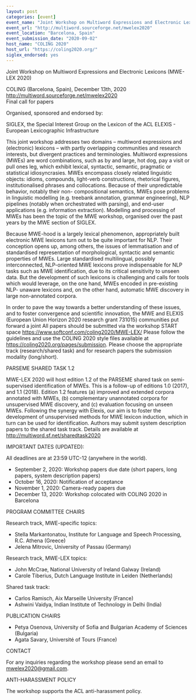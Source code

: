 ```yaml
---
layout: post
categories: [event]
event_name: "Joint Workshop on Multiword Expressions and Electronic Lexicons"
event_url: "http://multiword.sourceforge.net/mwelex2020"
event_location: "Barcelona, Spain"
event_submission_date: "2020-09-02"
host_name: "COLING 2020"
host_url: "https://coling2020.org/"
siglex_endorsed: yes
---
```

Joint Workshop on Multiword Expressions and Electronic Lexicons (MWE-LEX 2020)

COLING (Barcelona, Spain),  December 13th, 2020  
<http://multiword.sourceforge.net/mwelex2020>  
Final call for papers

Organised, sponsored and endorsed by:

SIGLEX, the Special Interest Group on the Lexicon of the ACL
ELEXIS - European Lexicographic Infrastructure

This joint workshop addresses two domains – multiword
expressions and (electronic) lexicons – with partly overlapping
communities and research interests, but divergent practices and
terminologies.
Multiword expressions (MWEs) are word combinations, such as by
and large, hot dog, pay a visit or pull ones leg, which
exhibit lexical, syntactic, semantic, pragmatic or statistical
idiosyncrasies. MWEs encompass closely related linguistic
objects: idioms, compounds, light-verb constructions,
rhetorical figures, institutionalised phrases and collocations.
Because of their unpredictable behavior, notably their non-
compositional semantics, MWEs pose problems in linguistic
modelling (e.g. treebank annotation, grammar engineering), NLP
pipelines (notably when orchestrated with parsing), and
end-user applications (e.g. information extraction). Modelling
and processing of MWEs has been the topic of the MWE
workshop, organised over the past years by the MWE section of
SIGLEX.

Because MWE-hood is a largely lexical phenomenon, appropriately
built electronic MWE lexicons turn out to be quite
important for NLP. Their conception opens up, among others, the
issues of lemmatisation and of standardised
representation of morphological, syntactic and semantic
properties of MWEs. Large standardised multilingual, possibly
interconnected, NLP-oriented MWE lexicons prove indispensable
for NLP tasks such as MWE identification, due to its
critical sensitivity to unseen data. But the development of
such lexicons is challenging and calls for tools which would
leverage, on the one hand, MWEs encoded in pre-existing NLP-
unaware lexicons and, on the other hand, automatic MWE
discovery in large non-annotated corpora.

In order to pave the way towards a better understanding of
these issues, and to foster convergence and scientific
innovation, the MWE and ELEXIS (European Union Horizon 2020
research grant 731015) communities put forward a joint
All papers should be submitted via the workshop START space
<https://www.softconf.com/coling2020/MWE-LEX/>
Please follow the guidelines and use the COLING 2020 style
files available at <https://coling2020.org/pages/submission>.
Please choose the appropriate track (research/shared task) and
for research papers the submission modality (long/short).

PARSEME SHARED TASK 1.2

MWE-LEX 2020 will host edition 1.2 of the PARSEME shared task
on semi-supervised identification of MWEs. This is a
follow-up of editions 1.0 (2017), and 1.1 (2018). Edition 1.2
features (a) improved and extended corpora annotated with
MWEs, (b) complementary unannotated corpora for unsupervised
MWE discovery, and (c) evaluation focusing on unseen
MWEs. Following the synergy with Elexis, our aim is to foster
the development of unsupervised methods for MWE lexicon
induction, which in turn can be used for identification.
Authors may submit system description papers to the shared task
track. Details are available at
<http://multiword.sf.net/sharedtask2020>

IMPORTANT DATES (UPDATED):

All deadlines are at 23:59 UTC-12 (anywhere in the world).
* September 2, 2020: Workshop papers due date (short papers,
long papers, system description papers)
* October 16, 2020: Notification of acceptance
* November 1, 2020: Camera-ready papers due
* December 13, 2020: Workshop colocated with COLING 2020 in
Barcelona

PROGRAM COMMITTEE CHAIRS

Research track, MWE-specific topics:
* Stella Markantonatou, Institute for Language and Speech
Processing, R.C. Athena (Greece)
* Jelena Mitrovic, University of Passau (Germany)



Research track, MWE-LEX topics:
* John McCrae, National University of Ireland Galway (Ireland)
* Carole Tiberius, Dutch Language Institute in Leiden
(Netherlands)

Shared task track:
* Carlos Ramisch, Aix Marseille University (France)
* Ashwini Vaidya, Indian Institute of Technology in Delhi
(India)

PUBLICATION CHAIRS

* Petya Osenova, University of Sofia and Bulgarian Academy of
Sciences (Bulgaria)
* Agata Savary, Université of Tours (France)

CONTACT

For any inquiries regarding the workshop please send an email
to <mwelex2020@gmail.com>.

ANTI-HARASSMENT POLICY

The workshop supports the ACL anti-harassment policy.
